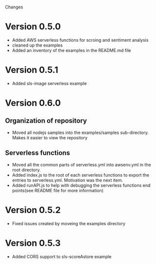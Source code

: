 Changes

# Version 0.5.0

 - Added AWS serverless functions for scroing and sentiment analysis
 - cleaned up the examples
 - Added an inventory of the examples in the README.md file


 # Version 0.5.1

  - Added sls-image serverless example

# Version 0.6.0

## Organization of repository
- Moved all nodejs samples into the examples/samples sub-directory. Makes it easier to view the repository
 
## Serverless functions
- Moved all the common parts of serverless.yml into awsenv.yml in the root directory.
- Added index.js to the root of each serverless functions to export the entries to serverless.yml. Motivation was the next item.
- Added runAPI.js to help with debugging the serverless functions end points(see README file for more information)

# Version 0.5.2

- Fixed issues created by moveing the examples directory

# Version 0.5.3

- Added CORS support to sls-scoreAstore example